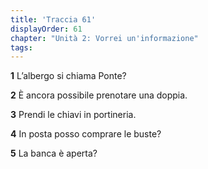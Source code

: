 ```yaml
---
title: 'Traccia 61'
displayOrder: 61
chapter: "Unità 2: Vorrei un'informazione"
tags:
---
```


**1** L’albergo si chiama Ponte?

**2** È ancora possibile prenotare una doppia.

**3** Prendi le chiavi in portineria.

**4** In posta posso comprare le buste?

**5** La banca è aperta?

